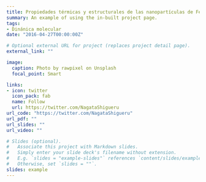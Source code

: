 ```yaml
---
title: Propiedades térmicas y estructurales de las nanopartículas de Fe, Al y nanoaleaciones de Fe-Al  
summary: An example of using the in-built project page.
tags:
- Dinánica molecular
date: "2016-04-27T00:00:00Z"

# Optional external URL for project (replaces project detail page).
external_link: ""

image:
  caption: Photo by rawpixel on Unsplash
  focal_point: Smart

links:
- icon: twitter
  icon_pack: fab
  name: Follow
  url: https://twitter.com/NagataShigueru
url_code: "https://twitter.com/NagataShigueru"
url_pdf: ""
url_slides: ""
url_video: ""

# Slides (optional).
#   Associate this project with Markdown slides.
#   Simply enter your slide deck's filename without extension.
#   E.g. `slides = "example-slides"` references `content/slides/example-slides.md`.
#   Otherwise, set `slides = ""`.
slides: example
---
```

